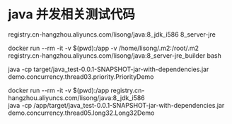# java 并发相关测试代码

registry.cn-hangzhou.aliyuncs.com/lisong/java:8_jdk_i586
8_server-jre

docker run --rm -it -v $(pwd):/app -v /home/lisong/.m2:/root/.m2 registry.cn-hangzhou.aliyuncs.com/lisong/java:8_server-jre_builder bash

java -cp target/java_test-0.0.1-SNAPSHOT-jar-with-dependencies.jar demo.concurrency.thread03.priority.PriorityDemo

docker run --rm -it -v $(pwd):/app registry.cn-hangzhou.aliyuncs.com/lisong/java:8_jdk_i586 \
java -cp /app/target/java_test-0.0.1-SNAPSHOT-jar-with-dependencies.jar \
demo.concurrency.thread05.long32.Long32Demo